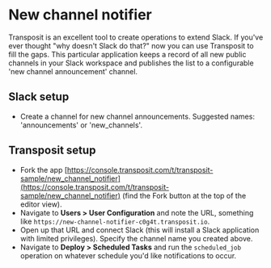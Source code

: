 # New channel notifier

Transposit is an excellent tool to create operations to extend Slack. If you've ever thought "why doesn't Slack do that?" now you can use Transposit to fill the gaps. 
This particular application keeps a record of all new public channels in your Slack workspace and publishes the list to a configurable 'new channel announcement' channel.

## Slack setup

  * Create a channel for new channel announcements. Suggested names: 'announcements' or 'new_channels'.

## Transposit setup

  * Fork the app [https://console.transposit.com/t/transposit-sample/new_channel_notifier](https://console.transposit.com/t/transposit-sample/new_channel_notifier) (find the Fork button at the top of the editor view).
  * Navigate to **Users > User Configuration** and note the URL, something like `https://new-channel-notifier-c0g4t.transposit.io`.
  * Open up that URL and connect Slack (this will install a Slack application with limited privileges). Specify the channel name you created above.
  * Navigate to **Deploy > Scheduled Tasks** and run the `scheduled_job` operation on whatever schedule you'd like notifications to occur.

